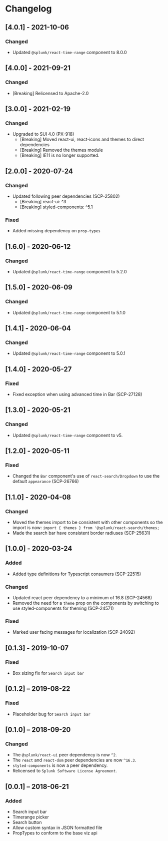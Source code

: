 # Changelog

## [4.0.1] - 2021-10-06

### Changed
* Updated `@splunk/react-time-range` component to 8.0.0


## [4.0.0] - 2021-09-21

### Changed
* [Breaking] Relicensed to Apache-2.0


## [3.0.0] - 2021-02-19

### Changed
* Upgraded to SUI 4.0 (PX-918)
  * [Breaking] Moved react-ui, react-icons and themes to direct dependencies
  * [Breaking] Removed the themes module
  * [Breaking] IE11 is no longer supported.


## [2.0.0] - 2020-07-24

### Changed
* Updated following peer dependencies (SCP-25802)
  * [Breaking] react-ui: ^3
  * [Breaking] styled-components: ^5.1

### Fixed
* Added missing dependency on `prop-types`


## [1.6.0] - 2020-06-12

### Changed
* Updated `@splunk/react-time-range` component to 5.2.0


## [1.5.0] - 2020-06-09

### Changed
* Updated `@splunk/react-time-range` component to 5.1.0


## [1.4.1] - 2020-06-04

### Changed
* Updated `@splunk/react-time-range` component to 5.0.1


## [1.4.0] - 2020-05-27

### Fixed
* Fixed exception when using advanced time in Bar (SCP-27128)


## [1.3.0] - 2020-05-21

### Changed
* Updated `@splunk/react-time-range` component to v5.


## [1.2.0] - 2020-05-11

### Fixed
* Changed the `Bar` component's use of `react-search/Dropdown` to use the default `appearance` (SCP-26766)


## [1.1.0] - 2020-04-08

### Changed
* Moved the themes import to be consistent with other components so the import is now: `import { themes } from '@splunk/react-search/themes;`
* Made the search bar have consistent border radiuses (SCP-25631)


## [1.0.0] - 2020-03-24

### Added
* Added type definitions for Typescript consumers (SCP-22515)

### Changed
* Updated react peer dependency to a minimum of 16.8 (SCP-24568)
* Removed the need for a `theme` prop on the components by switching to use styled-components for theming (SCP-24571)

### Fixed
* Marked user facing messages for localization (SCP-24092)


## [0.1.3] - 2019-10-07

### Fixed
* Box sizing fix for `Search input bar`


## [0.1.2] – 2019-08-22

### Fixed
* Placeholder bug for `Search input bar`


## [0.1.0] – 2018-09-20

### Changed
* The `@splunk/react-ui` peer dependency is now `^2`.
* The `react` and `react-dom` peer dependencies are now `^16.3`.
* `styled-components` is now a peer dependency.
* Relicensed to `Splunk Software License Agreement`.


## [0.0.1] – 2018-06-21

### Added
* Search input bar
* Timerange picker
* Search button
* Allow custom syntax in JSON formatted file
* PropTypes to conform to the base viz api
